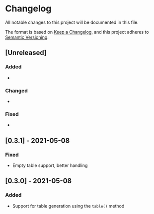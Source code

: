# Changelog

All notable changes to this project will be documented in this file.

The format is based on [Keep a Changelog](https://keepachangelog.com/en/1.0.0/),
and this project adheres to [Semantic Versioning](https://semver.org/spec/v2.0.0.html).

## [Unreleased]

### Added

*

### Changed

*

### Fixed

*

## [0.3.1] - 2021-05-08

### Fixed

* Empty table support, better handling

## [0.3.0] - 2021-05-08

### Added

* Support for table generation using the `table()` method
